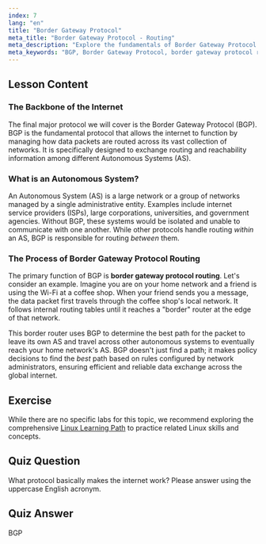 ```yaml
---
index: 7
lang: "en"
title: "Border Gateway Protocol"
meta_title: "Border Gateway Protocol - Routing"
meta_description: "Explore the fundamentals of Border Gateway Protocol (BGP), the core protocol that enables internet routing. Learn how BGP facilitates communication between autonomous systems and the principles of border gateway protocol routing."
meta_keywords: "BGP, Border Gateway Protocol, border gateway protocol routing, internet routing, autonomous systems, Linux networking, BGP tutorial, network protocols"
---
```


## Lesson Content

### The Backbone of the Internet

The final major protocol we will cover is the Border Gateway Protocol (BGP). BGP is the fundamental protocol that allows the internet to function by managing how data packets are routed across its vast collection of networks. It is specifically designed to exchange routing and reachability information among different Autonomous Systems (AS).

### What is an Autonomous System?

An Autonomous System (AS) is a large network or a group of networks managed by a single administrative entity. Examples include internet service providers (ISPs), large corporations, universities, and government agencies. Without BGP, these systems would be isolated and unable to communicate with one another. While other protocols handle routing _within_ an AS, BGP is responsible for routing _between_ them.

### The Process of Border Gateway Protocol Routing

The primary function of BGP is **border gateway protocol routing**. Let's consider an example. Imagine you are on your home network and a friend is using the Wi-Fi at a coffee shop. When your friend sends you a message, the data packet first travels through the coffee shop's local network. It follows internal routing tables until it reaches a "border" router at the edge of that network.

This border router uses BGP to determine the best path for the packet to leave its own AS and travel across other autonomous systems to eventually reach your home network's AS. BGP doesn't just find a path; it makes policy decisions to find the _best_ path based on rules configured by network administrators, ensuring efficient and reliable data exchange across the global internet.

## Exercise

While there are no specific labs for this topic, we recommend exploring the comprehensive [Linux Learning Path](https://labex.io/learn/linux) to practice related Linux skills and concepts.

## Quiz Question

What protocol basically makes the internet work? Please answer using the uppercase English acronym.

## Quiz Answer

BGP

